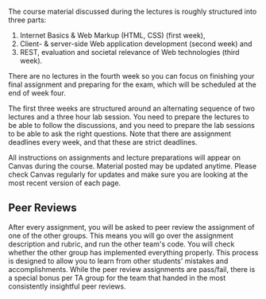 The course material discussed during the lectures is roughly structured into three parts:

1. Internet Basics & Web Markup (HTML, CSS) (first week),
2. Client- & server-side Web application development (second week) and
3. REST, evaluation and societal relevance of Web technologies (third week).

There are no lectures in the fourth week so you can focus on finishing your final assignment and preparing for the exam, which will be scheduled at the end of week four.

The first three weeks are structured around an alternating sequence of two lectures and a three hour lab session. You need to prepare the lectures to be able to follow the discussions, and you need to prepare the lab sessions to be able to ask the right questions. Note that there are assignment deadlines every week, and that these are strict deadlines.

All instructions on assignments and lecture preparations will appear on Canvas during the course. Material posted may be updated anytime. Please check Canvas regularly for updates and make sure you are looking at the most recent version of each page.

## Peer Reviews
After every assignment, you will be asked to peer review the assignment of one of the other groups. This means you will go over the assignment description and rubric, and run the other team's code. You will check whether the other group has implemented everything properly. This process is designed to allow you to learn from other students' mistakes and accomplishments. While the peer review assignments are pass/fail, there is a special bonus per TA group for the team that handed in the most consistently insightful peer reviews.
